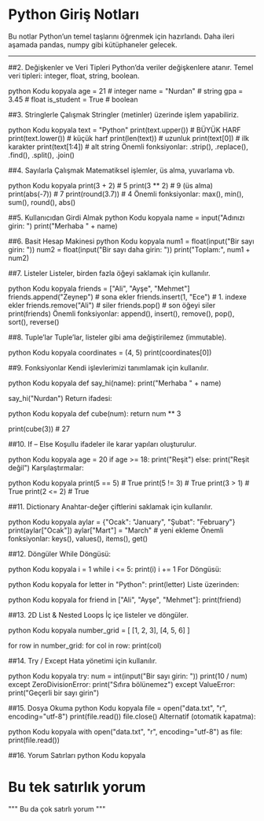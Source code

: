 # Python Giriş Notları 

Bu notlar Python’un temel taşlarını öğrenmek için hazırlandı.
Daha ileri aşamada pandas, numpy gibi kütüphaneler gelecek.

---

##2. Değişkenler ve Veri Tipleri
Python’da veriler değişkenlere atanır. Temel veri tipleri: integer, float, string, boolean.

python
Kodu kopyala
age = 21           # integer
name = "Nurdan"    # string
gpa = 3.45         # float
is_student = True  # boolean


##3. Stringlerle Çalışmak
Stringler (metinler) üzerinde işlem yapabiliriz.

python
Kodu kopyala
text = "Python"
print(text.upper())      # BÜYÜK HARF
print(text.lower())      # küçük harf
print(len(text))         # uzunluk
print(text[0])           # ilk karakter
print(text[1:4])         # alt string
Önemli fonksiyonlar: .strip(), .replace(), .find(), .split(), .join()


##4. Sayılarla Çalışmak
Matematiksel işlemler, üs alma, yuvarlama vb.

python
Kodu kopyala
print(3 + 2)    # 5
print(3 ** 2)   # 9 (üs alma)
print(abs(-7))  # 7
print(round(3.7))  # 4
Önemli fonksiyonlar: max(), min(), sum(), round(), abs()


##5. Kullanıcıdan Girdi Almak
python
Kodu kopyala
name = input("Adınızı girin: ")
print("Merhaba " + name)


##6. Basit Hesap Makinesi
python
Kodu kopyala
num1 = float(input("Bir sayı girin: "))
num2 = float(input("Bir sayı daha girin: "))
print("Toplam:", num1 + num2)


##7. Listeler
Listeler, birden fazla öğeyi saklamak için kullanılır.

python
Kodu kopyala
friends = ["Ali", "Ayşe", "Mehmet"]
friends.append("Zeynep")  # sona ekler
friends.insert(1, "Ece")  # 1. indexe ekler
friends.remove("Ali")     # siler
friends.pop()             # son öğeyi siler
print(friends)
Önemli fonksiyonlar: append(), insert(), remove(), pop(), sort(), reverse()


##8. Tuple’lar
Tuple’lar, listeler gibi ama değiştirilemez (immutable).

python
Kodu kopyala
coordinates = (4, 5)
print(coordinates[0])


##9. Fonksiyonlar
Kendi işlevlerimizi tanımlamak için kullanılır.

python
Kodu kopyala
def say_hi(name):
    print("Merhaba " + name)

say_hi("Nurdan")
Return ifadesi:

python
Kodu kopyala
def cube(num):
    return num ** 3

print(cube(3))  # 27


##10. If – Else
Koşullu ifadeler ile karar yapıları oluşturulur.

python
Kodu kopyala
age = 20
if age >= 18:
    print("Reşit")
else:
    print("Reşit değil")
Karşılaştırmalar:

python
Kodu kopyala
print(5 == 5)  # True
print(5 != 3)  # True
print(3 > 1)   # True
print(2 <= 2)  # True


##11. Dictionary
Anahtar-değer çiftlerini saklamak için kullanılır.

python
Kodu kopyala
aylar = {"Ocak": "January", "Şubat": "February"}
print(aylar["Ocak"])
aylar["Mart"] = "March"  # yeni ekleme
Önemli fonksiyonlar: keys(), values(), items(), get()


##12. Döngüler
While Döngüsü:

python
Kodu kopyala
i = 1
while i <= 5:
    print(i)
    i += 1
For Döngüsü:

python
Kodu kopyala
for letter in "Python":
    print(letter)
Liste üzerinden:

python
Kodu kopyala
for friend in ["Ali", "Ayşe", "Mehmet"]:
    print(friend)


##13. 2D List & Nested Loops
İç içe listeler ve döngüler.

python
Kodu kopyala
number_grid = [
    [1, 2, 3],
    [4, 5, 6]
]

for row in number_grid:
    for col in row:
        print(col)


##14. Try / Except
Hata yönetimi için kullanılır.

python
Kodu kopyala
try:
    num = int(input("Bir sayı girin: "))
    print(10 / num)
except ZeroDivisionError:
    print("Sıfıra bölünemez")
except ValueError:
    print("Geçerli bir sayı girin")


##15. Dosya Okuma
python
Kodu kopyala
file = open("data.txt", "r", encoding="utf-8")
print(file.read())
file.close()
Alternatif (otomatik kapatma):

python
Kodu kopyala
with open("data.txt", "r", encoding="utf-8") as file:
    print(file.read())

    
##16. Yorum Satırları
python
Kodu kopyala
# Bu tek satırlık yorum
"""
Bu da çok
satırlı
yorum
"""

